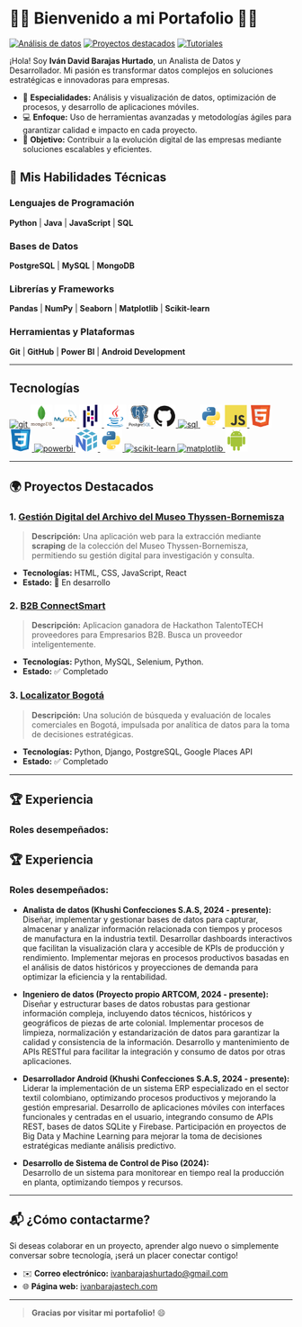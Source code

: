 # 👨‍💻 Bienvenido a mi Portafolio 👨‍💻

[![Análisis de datos](https://img.shields.io/badge/Análisis%20de%20Datos-blue?style=for-the-badge)](https://github.com/ibarajas248/datosportafolio)
[![Proyectos destacados](https://img.shields.io/badge/Proyectos%20Destacados-blue?style=for-the-badge)](https://enlace-al-proyecto.com)
[![Tutoriales](https://img.shields.io/badge/Tutoriales-blue?style=for-the-badge)](https://github.com/ibarajas248/Aprendizaje-)





¡Hola! Soy **Iván David Barajas Hurtado**, un Analista de Datos y Desarrollador. Mi pasión es transformar datos complejos en soluciones estratégicas e innovadoras para empresas. 

- 🎯 **Especialidades:** Análisis y visualización de datos, optimización de procesos, y desarrollo de aplicaciones móviles.  
- 💻 **Enfoque:** Uso de herramientas avanzadas y metodologías ágiles para garantizar calidad e impacto en cada proyecto.  
- 🚀 **Objetivo:** Contribuir a la evolución digital de las empresas mediante soluciones escalables y eficientes.




## 🚀 Mis Habilidades Técnicas

### Lenguajes de Programación  
**Python** | **Java** | **JavaScript** | **SQL**

### Bases de Datos  
**PostgreSQL** | **MySQL** | **MongoDB**

### Librerías y Frameworks  
**Pandas** | **NumPy** | **Seaborn** | **Matplotlib** | **Scikit-learn**

### Herramientas y Plataformas  
**Git** | **GitHub** | **Power BI** | **Android Development**


---

## Tecnologías 

<p align="left" style="margin-top: 10px;">
  <a href="https://git-scm.com/" target="_blank" rel="noreferrer">
    <img src="https://www.vectorlogo.zone/logos/git-scm/git-scm-icon.svg" alt="git" width="40" height="40"/>
  </a>
  <a href="https://www.mongodb.com/" target="_blank" rel="noreferrer">
    <img src="https://raw.githubusercontent.com/devicons/devicon/master/icons/mongodb/mongodb-original-wordmark.svg" alt="mongodb" width="40" height="40"/>
  </a>
  <a href="https://www.mysql.com/" target="_blank" rel="noreferrer">
    <img src="https://raw.githubusercontent.com/devicons/devicon/master/icons/mysql/mysql-original-wordmark.svg" alt="mysql" width="40" height="40"/>
  </a>
  <a href="https://pandas.pydata.org/" target="_blank" rel="noreferrer">
    <img src="https://raw.githubusercontent.com/devicons/devicon/2ae2a900d2f041da66e950e4d48052658d850630/icons/pandas/pandas-original.svg" alt="pandas" width="40" height="40"/>
  </a>
  <a href="https://www.java.com/" target="_blank" rel="noreferrer">
    <img src="https://raw.githubusercontent.com/devicons/devicon/master/icons/java/java-original.svg" alt="java" width="40" height="40"/>
  </a>
  <a href="https://www.postgresql.org/" target="_blank" rel="noreferrer">
    <img src="https://raw.githubusercontent.com/devicons/devicon/master/icons/postgresql/postgresql-original-wordmark.svg" alt="postgresql" width="40" height="40"/>
  </a>
  <a href="https://github.com/" target="_blank" rel="noreferrer">
    <img src="https://raw.githubusercontent.com/devicons/devicon/master/icons/github/github-original.svg" alt="github" width="40" height="40"/>
  </a>
  <a href="https://www.w3schools.com/sql/" target="_blank" rel="noreferrer">
    <img src="https://img.icons8.com/color/48/000000/sql.png" alt="sql" width="40" height="40"/>
  </a>
  <a href="https://www.python.org/" target="_blank" rel="noreferrer">
    <img src="https://raw.githubusercontent.com/devicons/devicon/master/icons/python/python-original.svg" alt="python" width="40" height="40"/>
  </a>
  <a href="https://developer.mozilla.org/en-US/docs/Web/JavaScript" target="_blank" rel="noreferrer">
    <img src="https://raw.githubusercontent.com/devicons/devicon/master/icons/javascript/javascript-original.svg" alt="javascript" width="40" height="40"/>
  </a>
  <a href="https://developer.mozilla.org/en-US/docs/Web/HTML" target="_blank" rel="noreferrer">
    <img src="https://raw.githubusercontent.com/devicons/devicon/master/icons/html5/html5-original.svg" alt="html5" width="40" height="40"/>
  </a>
  <a href="https://developer.mozilla.org/en-US/docs/Web/CSS" target="_blank" rel="noreferrer">
    <img src="https://raw.githubusercontent.com/devicons/devicon/master/icons/css3/css3-original.svg" alt="css3" width="40" height="40"/>
  </a>
  <a href="https://powerbi.microsoft.com/" target="_blank" rel="noreferrer">
    <img src="https://img.icons8.com/color/48/000000/power-bi.png" alt="powerbi" width="40" height="40"/>
  </a>
  <a href="https://numpy.org/" target="_blank" rel="noreferrer">
    <img src="https://raw.githubusercontent.com/devicons/devicon/master/icons/numpy/numpy-original.svg" alt="numpy" width="40" height="40"/>
  </a>
  <a href="https://seaborn.pydata.org/" target="_blank" rel="noreferrer">
    <img src="https://raw.githubusercontent.com/devicons/devicon/master/icons/python/python-original.svg" alt="seaborn" width="40" height="40"/>
  </a>
  <a href="https://scikit-learn.org/" target="_blank" rel="noreferrer">
    <img src="https://upload.wikimedia.org/wikipedia/commons/0/05/Scikit_learn_logo_small.svg" alt="scikit-learn" width="60" height="40"/>
  </a>
  <a href="https://matplotlib.org/" target="_blank" rel="noreferrer">
    <img src="https://cdn.jsdelivr.net/gh/devicons/devicon/icons/matplotlib/matplotlib-original.svg" alt="matplotlib" width="40" height="40"/>
  </a>
  <a href="https://developer.android.com/" target="_blank" rel="noreferrer">
    <img src="https://raw.githubusercontent.com/devicons/devicon/master/icons/android/android-original.svg" alt="android" width="40" height="40"/>
  </a>
</p>










</p>







---

## 🌍  Proyectos Destacados


### 1. [**Gestión Digital del Archivo del Museo Thyssen-Bornemisza**](https://github.com/ibarajas248/coleccion-thyssen-bornemisza_)  
> **Descripción:** Una aplicación web para la extracción mediante **scraping** de la colección del Museo Thyssen-Bornemisza, permitiendo su gestión digital para investigación y consulta.  
- **Tecnologías:** HTML, CSS, JavaScript, React  
- **Estado:** 🔄 En desarrollo



### 2. [**B2B ConnectSmart**](https://github.com/ibarajas248/b2b-ConnectSmart-hackaton)  
> **Descripción:** Aplicacion ganadora de Hackathon TalentoTECH proveedores para Empresarios B2B. Busca un proveedor inteligentemente. 
- **Tecnologías:** Python, MySQL, Selenium, Python.
- **Estado:** ✅ Completado

### 3. [**Localizator Bogotá**](https://github.com/ibarajas248/Hackathon-TalentoTECH-Locales-Comerciales)


> **Descripción:** Una solución de búsqueda y evaluación de locales comerciales en Bogotá, impulsada por analítica de datos para la toma de decisiones estratégicas.

- **Tecnologías:** Python, Django, PostgreSQL, Google Places API
- **Estado:** ✅ Completado



  

---

## 🏆 Experiencia

### Roles desempeñados:

## 🏆 Experiencia

### Roles desempeñados:

- **Analista de datos (Khushi Confecciones S.A.S, 2024 - presente):**  
  Diseñar, implementar y gestionar bases de datos para capturar, almacenar y analizar información relacionada con tiempos y procesos de manufactura en la industria textil. Desarrollar dashboards interactivos que facilitan la visualización clara y accesible de KPIs de producción y rendimiento. Implementar mejoras en procesos productivos basadas en el análisis de datos históricos y proyecciones de demanda para optimizar la eficiencia y la rentabilidad.

- **Ingeniero de datos (Proyecto propio ARTCOM, 2024 - presente):**  
  Diseñar y estructurar bases de datos robustas para gestionar información compleja, incluyendo datos técnicos, históricos y geográficos de piezas de arte colonial. Implementar procesos de limpieza, normalización y estandarización de datos para garantizar la calidad y consistencia de la información. Desarrollo y mantenimiento de APIs RESTful para facilitar la integración y consumo de datos por otras aplicaciones.

- **Desarrollador Android (Khushi Confecciones S.A.S, 2024 - presente):**  
  Liderar la implementación de un sistema ERP especializado en el sector textil colombiano, optimizando procesos productivos y mejorando la gestión empresarial. Desarrollo de aplicaciones móviles con interfaces funcionales y centradas en el usuario, integrando consumo de APIs REST, bases de datos SQLite y Firebase. Participación en proyectos de Big Data y Machine Learning para mejorar la toma de decisiones estratégicas mediante análisis predictivo.

- **Desarrollo de Sistema de Control de Piso (2024):**  
  Desarrollo de un sistema para monitorear en tiempo real la producción en planta, optimizando tiempos y recursos.



---

## 📬 ¿Cómo contactarme?

Si deseas colaborar en un proyecto, aprender algo nuevo o simplemente conversar sobre tecnología, ¡será un placer conectar contigo!

- ✉️ **Correo electrónico:** ivanbarajashurtado@gmail.com  
- 🌐 **Página web:** [ivanbarajastech.com](https://ivanbarajastech.com/)




---

> **Gracias por visitar mi portafolio!** 😄

